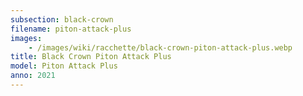 ```yaml
---
subsection: black-crown
filename: piton-attack-plus
images:
    - /images/wiki/racchette/black-crown-piton-attack-plus.webp
title: Black Crown Piton Attack Plus
model: Piton Attack Plus
anno: 2021
---
```

